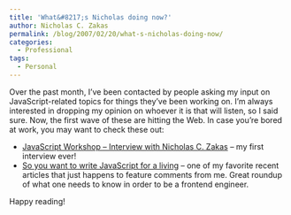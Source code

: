 ```yaml
---
title: 'What&#8217;s Nicholas doing now?'
author: Nicholas C. Zakas
permalink: /blog/2007/02/20/what-s-nicholas-doing-now/
categories:
  - Professional
tags:
  - Personal
---
```

Over the past month, I&#8217;ve been contacted by people asking my input on JavaScript-related topics for things they&#8217;ve been working on. I&#8217;m always interested in dropping my opinion on whoever it is that will listen, so I said sure. Now, the first wave of these are hitting the Web. In case you&#8217;re bored at work, you may want to check these out:

  * <a title="Interview with Nicholas C. Zakas" rel="external" href="http://www.javascriptworkshop.com/?p=118">JavaScript Workshop &#8211; Interview with Nicholas C. Zakas</a> &#8211; my first interview ever!
  * <a title="So you want to write JavaScript for a living" rel="external" href="http://javascripter.blogspot.com/2007/02/so-you-want-to-write-javascript-for.html">So you want to write JavaScript for a living</a> &#8211; one of my favorite recent articles that just happens to feature comments from me. Great roundup of what one needs to know in order to be a frontend engineer.

Happy reading!

